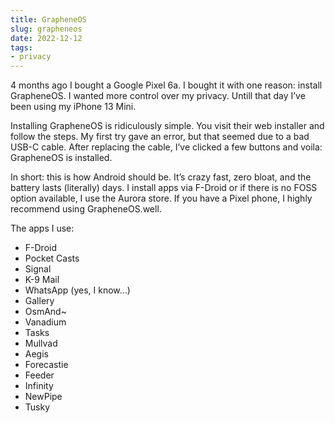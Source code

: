 ```yaml
---
title: GrapheneOS
slug: grapheneos
date: 2022-12-12
tags:
- privacy
---
```


4 months ago I bought a Google Pixel 6a. I bought it with one reason: install GrapheneOS. I wanted more control over my privacy. Untill that day I’ve been using my iPhone 13 Mini.

Installing GrapheneOS is ridiculously simple. You visit their web installer and follow the steps. My first try gave an error, but that seemed due to a bad USB-C cable. After replacing the cable, I’ve clicked a few buttons and voila: GrapheneOS is installed.

In short: this is how Android should be. It’s crazy fast, zero bloat, and the battery lasts (literally) days. I install apps via F-Droid or if there is no FOSS option available, I use the Aurora store. If you have a Pixel phone, I highly recommend using GrapheneOS.well.

The apps I use:

- F-Droid
- Pocket Casts
- Signal
- K-9 Mail
- WhatsApp (yes, I know…)
- Gallery
- OsmAnd~
- Vanadium
- Tasks
- Mullvad
- Aegis
- Forecastie
- Feeder
- Infinity
- NewPipe
- Tusky
